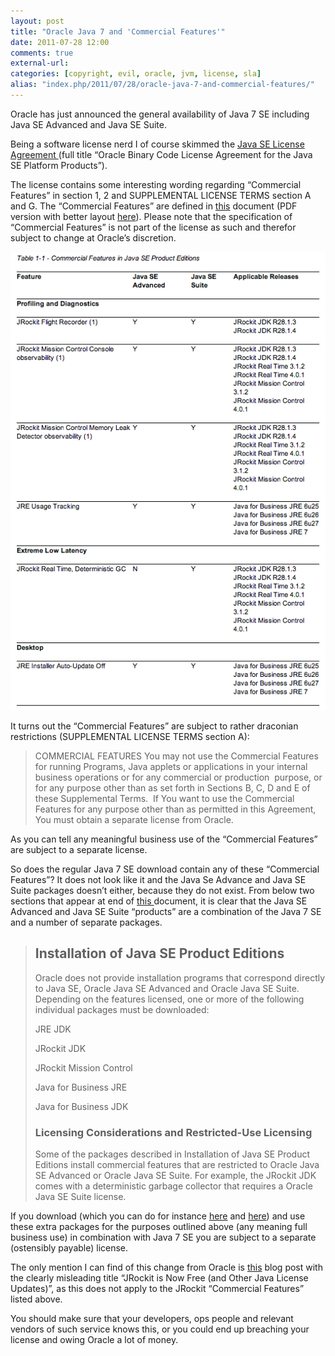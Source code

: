 ```yaml
---
layout: post
title: "Oracle Java 7 and 'Commercial Features'"
date: 2011-07-28 12:00
comments: true
external-url:
categories: [copyright, evil, oracle, jvm, license, sla]
alias: "index.php/2011/07/28/oracle-java-7-and-commercial-features/"
---
```

Oracle has just announced the general availability of Java 7 SE including Java SE Advanced and Java SE Suite.

Being a software license nerd I of course skimmed the [Java SE License Agreement ][1](full title “Oracle Binary Code License Agreement for the Java SE Platform Products”).

The license contains some interesting wording regarding “Commercial Features” in section 1, 2 and SUPPLEMENTAL LICENSE TERMS section A and G. The “Commercial Features” are defined in [this][2] document (PDF version with better layout [here][3]). Please note that the specification of “Commercial Features” is not part of the license as such and therefor subject to change at Oracle’s discretion.

![jvm_commercial_features_table](/images/posts/jvm_commercial_features_table.png "JVM Commercial Features Table")

It turns out the “Commercial Features” are subject to rather draconian restrictions (SUPPLEMENTAL LICENSE TERMS section A):

> COMMERCIAL FEATURES You may not use the Commercial Features for running Programs, Java applets or applications in your internal business operations or for any commercial or production&nbsp; purpose, or for any purpose other than as set forth in Sections B, C, D and E of these Supplemental Terms.&nbsp; If You want to use the Commercial Features for any purpose other than as permitted in this Agreement, You must obtain a separate license from Oracle.

As you can tell any meaningful business use of the “Commercial Features” are subject to a separate license.

So does the regular Java 7 SE download contain any of these “Commercial Features”? It does not look like it and the Java Se Advance and Java SE Suite packages doesn’t either, because they do not exist. From below two sections that appear at end of [this ][2]document, it is clear that the Java SE Advanced and Java SE Suite “products” are a combination of the Java 7 SE and a number of separate packages.

> ## Installation of Java SE Product Editions
>
> Oracle does not provide installation programs that correspond directly to Java SE, Oracle Java SE Advanced and Oracle Java SE Suite. Depending on the features licensed, one or more of the following individual packages must be downloaded:
>
> JRE&nbsp;JDK
>
> JRockit JDK
>
> JRockit Mission Control
>
> Java for Business JRE
>
> Java for Business JDK
>
> ### Licensing Considerations and Restricted-Use Licensing
>
> Some of the packages described in Installation of Java SE Product Editions install commercial features that are restricted to Oracle Java SE Advanced or Oracle Java SE Suite. For example, the JRockit JDK comes with a deterministic garbage collector that requires a Oracle Java SE Suite license.

If you download (which you can do for instance [here][4] and [here][5]) and use these extra packages for the purposes outlined above (any meaning full business use) in combination with Java 7 SE you are subject to a separate (ostensibly payable) license.

The only mention I can find of this change from Oracle is [this][6] blog post with the clearly misleading title “JRockit is Now Free (and Other Java License Updates)”, as this does not apply to the JRockit “Commercial Features” listed above.

You should make sure that your developers, ops people and relevant vendors of such service knows this, or you could end up breaching your license and owing Oracle a lot of money.

   [1]: http://www.oracle.com/technetwork/java/javase/terms/license/index.html
   [2]: http://www.oracle.com/technetwork/java/javase/terms/products/index.html
   [3]: http://www.oracle.com/technetwork/java/javase/documentation/java-se-product-editions-397069.pdf
   [4]: http://www.oracle.com/technetwork/java/javase/downloads/jrefb-5u30-download-401429.html
   [5]: http://www.oracle.com/technetwork/middleware/jrockit/downloads/index.html
   [6]: http://blogs.oracle.com/henrik/entry/jrockit_is_now_free_and
  
